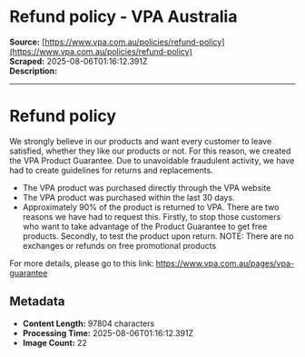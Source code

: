 # Refund policy - VPA Australia

**Source:** [https://www.vpa.com.au/policies/refund-policy](https://www.vpa.com.au/policies/refund-policy)  
**Scraped:** 2025-08-06T01:16:12.391Z  
**Description:**

---

# Refund policy

We strongly believe in our products and want every customer to leave satisfied, whether they like our products or not. For this reason, we created the VPA Product Guarantee. Due to unavoidable fraudulent activity, we have had to create guidelines for returns and replacements.

- The VPA product was purchased directly through the VPA website
- The VPA product was purchased within the last 30 days.
- Approximately 90% of the product is returned to VPA. There are two reasons we have had to request this. Firstly, to stop those customers who want to take advantage of the Product Guarantee to get free products. Secondly, to test the product upon return.
  NOTE: There are no exchanges or refunds on free promotional products

For more details, please go to this link: https://www.vpa.com.au/pages/vpa-guarantee

## Metadata

- **Content Length:** 97804 characters
- **Processing Time:** 2025-08-06T01:16:12.391Z
- **Image Count:** 22
